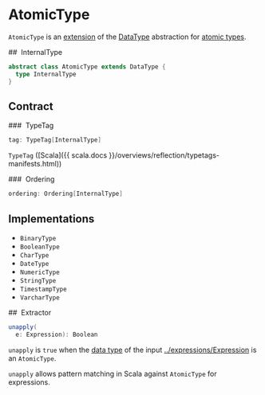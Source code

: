 # AtomicType

`AtomicType` is an [extension](#contract) of the [DataType](DataType.md) abstraction for [atomic types](#implementations).

## <span id="type"> InternalType

```scala
abstract class AtomicType extends DataType {
  type InternalType
}
```

## Contract

### <span id="tag"> TypeTag

```scala
tag: TypeTag[InternalType]
```

`TypeTag` ([Scala]({{ scala.docs }}/overviews/reflection/typetags-manifests.html))

### <span id="ordering"> Ordering

```scala
ordering: Ordering[InternalType]
```

## Implementations

* `BinaryType`
* `BooleanType`
* `CharType`
* <span id="DateType"> `DateType`
* <span id="NumericType"> `NumericType`
* `StringType`
* <span id="TimestampType"> `TimestampType`
* `VarcharType`

## <span id="unapply"> Extractor

```scala
unapply(
  e: Expression): Boolean
```

`unapply` is `true` when the [data type](../expressions/Expression.md#dataType) of the input [../expressions/Expression](../expressions/Expression.md) is an `AtomicType`.

`unapply` allows pattern matching in Scala against `AtomicType` for expressions.
